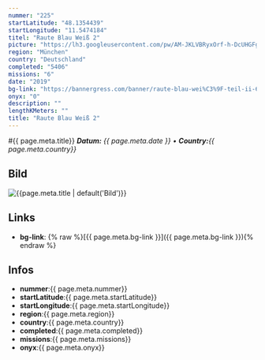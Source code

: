```yaml
---
nummer: "225"
startLatitude: "48.1354439"
startLongitude: "11.5474184"
titel: "Raute Blau Weiß 2"
picture: "https://lh3.googleusercontent.com/pw/AM-JKLVBRyxOrf-h-DcUHGFg6w2td7SG6HV6qF2HZ295gi0TbhqJ7PEOiPJ2GN2OnkoYlSjo2rsYSnqhd_bw4iyDl_QvQAfUtWWQ9wFiR_qZARmM849k83ai_zXZowb8uCdjAjrDzpfxHX2D06PYGo_a6wpW6A=w1080-h153-no?authuser=0"
region: "München"
country: "Deutschland"
completed: "5406"
missions: "6"
date: "2019"
bg-link: "https://bannergress.com/banner/raute-blau-wei%C3%9F-teil-ii-63f0"
onyx: "0"
description: ""
lengthKMeters: ""
title: "Raute Blau Weiß 2"
---
```


#{{ page.meta.title}}
_**Datum:** {{ page.meta.date }} • **Country:**{{ page.meta.country}}_

## Bild
![{{page.meta.title | default('Bild')}}]({{page.meta.picture}})

## Links
- **bg-link**: {% raw %}[{{ page.meta.bg-link }}]({{ page.meta.bg-link }}){% endraw %}

## Infos
- **nummer**:{{ page.meta.nummer}}
- **startLatitude**:{{ page.meta.startLatitude}}
- **startLongitude**:{{ page.meta.startLongitude}}
- **region**:{{ page.meta.region}}
- **country**:{{ page.meta.country}}
- **completed**:{{ page.meta.completed}}
- **missions**:{{ page.meta.missions}}
- **onyx**:{{ page.meta.onyx}}


